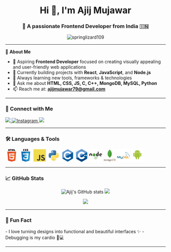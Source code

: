 <h1 align="center">Hi 👋, I'm Ajij Mujawar</h1>
<h3 align="center">🚀 A passionate Frontend Developer from India 🇮🇳</h3>

<p align="center">
  <img src="https://komarev.com/ghpvc/?username=springlizard109&label=Profile%20views&color=0e75b6&style=flat" alt="springlizard109" />
</p>

---

🌟 **About Me**
- 🎯 Aspiring **Frontend Developer** focused on creating visually appealing and user-friendly web applications  
- 🔭 Currently building projects with **React**, **JavaScript**, and **Node.js**
- 🌱 Always learning new tools, frameworks & technologies
- 💬 Ask me about **HTML, CSS, JS, C, C++, MongoDB, MySQL, Python**
- 📫 Reach me at: **ajijmujawar79@gmail.com**

---

<h3>📲 Connect with Me</h3>
<p align="left">
  <a href="https://linkedin.com/in/ajij mujawar" target="_blank">
    <img src="https://img.shields.io/badge/LinkedIn-blue?logo=linkedin&logoColor=white" height="30" />
  </a>
  <a href="https://instagram.com/boomeer_19_96" target="_blank" rel="noopener noreferrer">
  <img src="https://img.shields.io/badge/Instagram-E4405F?logo=instagram&logoColor=white" height="30" alt="Instagram"/>
</a>
  <a href="https://www.leetcode.com/ajijmujawar07" target="_blank">
    <img src="https://img.shields.io/badge/LeetCode-FFA116?logo=leetcode&logoColor=black" height="30" />
  </a>
</p>

---

<h3>🛠️ Languages & Tools</h3>
<p align="left">
  <img src="https://raw.githubusercontent.com/devicons/devicon/master/icons/html5/html5-original-wordmark.svg" alt="html5" width="40" height="40"/>
  <img src="https://raw.githubusercontent.com/devicons/devicon/master/icons/css3/css3-original-wordmark.svg" alt="css3" width="40" height="40"/>
  <img src="https://raw.githubusercontent.com/devicons/devicon/master/icons/javascript/javascript-original.svg" alt="javascript" width="40" height="40"/>
  <img src="https://raw.githubusercontent.com/devicons/devicon/master/icons/python/python-original.svg" alt="python" width="40" height="40"/>
  <img src="https://raw.githubusercontent.com/devicons/devicon/master/icons/c/c-original.svg" alt="c" width="40" height="40"/>
  <img src="https://raw.githubusercontent.com/devicons/devicon/master/icons/cplusplus/cplusplus-original.svg" alt="cplusplus" width="40" height="40"/>
  <img src="https://raw.githubusercontent.com/devicons/devicon/master/icons/nodejs/nodejs-original-wordmark.svg" alt="nodejs" width="40" height="40"/>
  <img src="https://raw.githubusercontent.com/devicons/devicon/master/icons/mongodb/mongodb-original-wordmark.svg" alt="mongodb" width="40" height="40"/>
  <img src="https://raw.githubusercontent.com/devicons/devicon/master/icons/mysql/mysql-original-wordmark.svg" alt="mysql" width="40" height="40"/>
  <img src="https://raw.githubusercontent.com/devicons/devicon/master/icons/android/android-original-wordmark.svg" alt="android" width="40" height="40"/>
</p>

---

<h3>📈 GitHub Stats</h3>
<p align="center">
  <img src="https://github-readme-stats.vercel.app/api?username=springlizard109&show_icons=true&theme=github_dark" alt="Ajij's GitHub stats" width="47%" />
  <img src="https://github-readme-streak-stats.herokuapp.com/?user=springlizard109&theme=github-dark-blue&hide_border=true" width="47%"/>
</p>
<p align="center">
  <img src="https://github-readme-stats.vercel.app/api/top-langs/?username=springlizard109&layout=compact&theme=github_dark" width="40%" />
</p>

---

<h3>🎯 Fun Fact</h3>
- I love turning designs into functional and beautiful interfaces ✨  
- Debugging is my cardio 🧠💻

---


